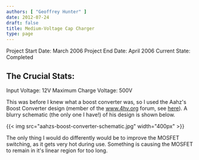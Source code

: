 ```yaml
---
authors: [ "Geoffrey Hunter" ]
date: 2012-07-24
draft: false
title: Medium-Voltage Cap Charger
type: page
---
```


Project Start Date: March 2006
Project End Date: April 2006
Current State: Completed

## The Crucial Stats:

Input Voltage: 12V
Maximum Charge Voltage: 500V

This was before I knew what a boost converter was, so I used the Aahz's Boost Converter  design (member of the www.4hv.org forum, see [here](https://4hv.org/e107_plugins/forum/forum_viewtopic.php?6457)). A blurry schematic (the only one I have!) of his design is shown below.

{{< img src="aahzs-boost-converter-schematic.jpg" width="400px" >}}

The only thing I would do differently would be to improve the MOSFET switching, as it gets very hot during use. Something is causing the MOSFET to remain in it's linear region for too long.
